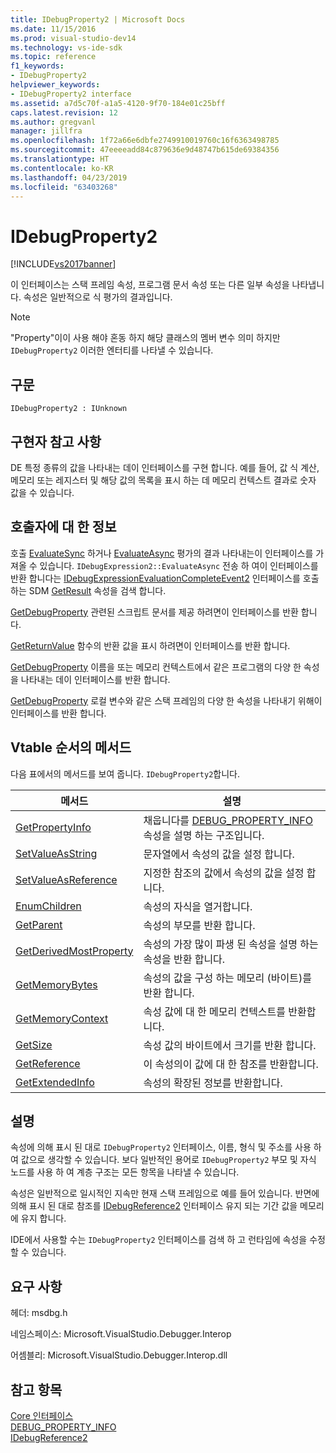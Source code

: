 ```yaml
---
title: IDebugProperty2 | Microsoft Docs
ms.date: 11/15/2016
ms.prod: visual-studio-dev14
ms.technology: vs-ide-sdk
ms.topic: reference
f1_keywords:
- IDebugProperty2
helpviewer_keywords:
- IDebugProperty2 interface
ms.assetid: a7d5c70f-a1a5-4120-9f70-184e01c25bff
caps.latest.revision: 12
ms.author: gregvanl
manager: jillfra
ms.openlocfilehash: 1f72a66e6dbfe2749910019760c16f6363498785
ms.sourcegitcommit: 47eeeeadd84c879636e9d48747b615de69384356
ms.translationtype: HT
ms.contentlocale: ko-KR
ms.lasthandoff: 04/23/2019
ms.locfileid: "63403268"
---
```

# <a name="idebugproperty2"></a>IDebugProperty2
[!INCLUDE[vs2017banner](../../../includes/vs2017banner.md)]

이 인터페이스는 스택 프레임 속성, 프로그램 문서 속성 또는 다른 일부 속성을 나타냅니다. 속성은 일반적으로 식 평가의 결과입니다.  
  
> [!NOTE]
> "Property"이이 사용 해야 혼동 하지 해당 클래스의 멤버 변수 의미 하지만 `IDebugProperty2` 이러한 엔터티를 나타낼 수 있습니다.  
  
## <a name="syntax"></a>구문  
  
```  
IDebugProperty2 : IUnknown  
```  
  
## <a name="notes-for-implementers"></a>구현자 참고 사항  
 DE 특정 종류의 값을 나타내는 데이 인터페이스를 구현 합니다. 예를 들어, 값 식 계산, 메모리 또는 레지스터 및 해당 값의 목록을 표시 하는 데 메모리 컨텍스트 결과로 숫자 값을 수 있습니다.  
  
## <a name="notes-for-callers"></a>호출자에 대 한 정보  
 호출 [EvaluateSync](../../../extensibility/debugger/reference/idebugexpression2-evaluatesync.md) 하거나 [EvaluateAsync](../../../extensibility/debugger/reference/idebugexpression2-evaluateasync.md) 평가의 결과 나타내는이 인터페이스를 가져올 수 있습니다. `IDebugExpression2::EvaluateAsync` 전송 하 여이 인터페이스를 반환 합니다는 [IDebugExpressionEvaluationCompleteEvent2](../../../extensibility/debugger/reference/idebugexpressionevaluationcompleteevent2.md) 인터페이스를 호출 하는 SDM [GetResult](../../../extensibility/debugger/reference/idebugexpressionevaluationcompleteevent2-getresult.md) 속성을 검색 합니다.  
  
 [GetDebugProperty](../../../extensibility/debugger/reference/idebugpropertycreateevent2-getdebugproperty.md) 관련된 스크립트 문서를 제공 하려면이 인터페이스를 반환 합니다.  
  
 [GetReturnValue](../../../extensibility/debugger/reference/idebugreturnvalueevent2-getreturnvalue.md) 함수의 반환 값을 표시 하려면이 인터페이스를 반환 합니다.  
  
 [GetDebugProperty](../../../extensibility/debugger/reference/idebugprogram2-getdebugproperty.md) 이름을 또는 메모리 컨텍스트에서 같은 프로그램의 다양 한 속성을 나타내는 데이 인터페이스를 반환 합니다.  
  
 [GetDebugProperty](../../../extensibility/debugger/reference/idebugstackframe2-getdebugproperty.md) 로컬 변수와 같은 스택 프레임의 다양 한 속성을 나타내기 위해이 인터페이스를 반환 합니다.  
  
## <a name="methods-in-vtable-order"></a>Vtable 순서의 메서드  
 다음 표에서의 메서드를 보여 줍니다. `IDebugProperty2`합니다.  
  
|메서드|설명|  
|------------|-----------------|  
|[GetPropertyInfo](../../../extensibility/debugger/reference/idebugproperty2-getpropertyinfo.md)|채웁니다를 [DEBUG_PROPERTY_INFO](../../../extensibility/debugger/reference/debug-property-info.md) 속성을 설명 하는 구조입니다.|  
|[SetValueAsString](../../../extensibility/debugger/reference/idebugproperty2-setvalueasstring.md)|문자열에서 속성의 값을 설정 합니다.|  
|[SetValueAsReference](../../../extensibility/debugger/reference/idebugproperty2-setvalueasreference.md)|지정한 참조의 값에서 속성의 값을 설정 합니다.|  
|[EnumChildren](../../../extensibility/debugger/reference/idebugproperty2-enumchildren.md)|속성의 자식을 열거합니다.|  
|[GetParent](../../../extensibility/debugger/reference/idebugproperty2-getparent.md)|속성의 부모를 반환 합니다.|  
|[GetDerivedMostProperty](../../../extensibility/debugger/reference/idebugproperty2-getderivedmostproperty.md)|속성의 가장 많이 파생 된 속성을 설명 하는 속성을 반환 합니다.|  
|[GetMemoryBytes](../../../extensibility/debugger/reference/idebugproperty2-getmemorybytes.md)|속성의 값을 구성 하는 메모리 (바이트)를 반환 합니다.|  
|[GetMemoryContext](../../../extensibility/debugger/reference/idebugproperty2-getmemorycontext.md)|속성 값에 대 한 메모리 컨텍스트를 반환합니다.|  
|[GetSize](../../../extensibility/debugger/reference/idebugproperty2-getsize.md)|속성 값의 바이트에서 크기를 반환 합니다.|  
|[GetReference](../../../extensibility/debugger/reference/idebugproperty2-getreference.md)|이 속성의이 값에 대 한 참조를 반환합니다.|  
|[GetExtendedInfo](../../../extensibility/debugger/reference/idebugproperty2-getextendedinfo.md)|속성의 확장된 정보를 반환합니다.|  
  
## <a name="remarks"></a>설명  
 속성에 의해 표시 된 대로 `IDebugProperty2` 인터페이스, 이름, 형식 및 주소를 사용 하 여 값으로 생각할 수 있습니다. 보다 일반적인 용어로 `IDebugProperty2` 부모 및 자식 노드를 사용 하 여 계층 구조는 모든 항목을 나타낼 수 있습니다.  
  
 속성은 일반적으로 일시적인 지속만 현재 스택 프레임으로 예를 들어 있습니다. 반면에 의해 표시 된 대로 참조를 [IDebugReference2](../../../extensibility/debugger/reference/idebugreference2.md) 인터페이스 유지 되는 기간 값을 메모리에 유지 합니다.  
  
 IDE에서 사용할 수는 `IDebugProperty2` 인터페이스를 검색 하 고 런타임에 속성을 수정할 수 있습니다.  
  
## <a name="requirements"></a>요구 사항  
 헤더: msdbg.h  
  
 네임스페이스: Microsoft.VisualStudio.Debugger.Interop  
  
 어셈블리: Microsoft.VisualStudio.Debugger.Interop.dll  
  
## <a name="see-also"></a>참고 항목  
 [Core 인터페이스](../../../extensibility/debugger/reference/core-interfaces.md)   
 [DEBUG_PROPERTY_INFO](../../../extensibility/debugger/reference/debug-property-info.md)   
 [IDebugReference2](../../../extensibility/debugger/reference/idebugreference2.md)
